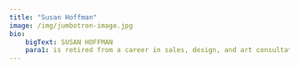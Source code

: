 ```yaml
---
title: "Susan Hoffman"
image: /img/jumbotron-image.jpg
bio:
    bigText: SUSAN HOFFMAN 
    para1: is retired from a career in sales, design, and art consultation. A creative person with a keen sense of beauty and harmony, Susan reads, writes, and occasionally paints. She lives in Toronto with her husband. They have a daughter who currently lives in San Francisco.
---
```


